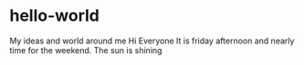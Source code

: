 # hello-world
My ideas and world around me
Hi Everyone
It is friday afternoon and nearly time for the weekend.  The sun is shining
